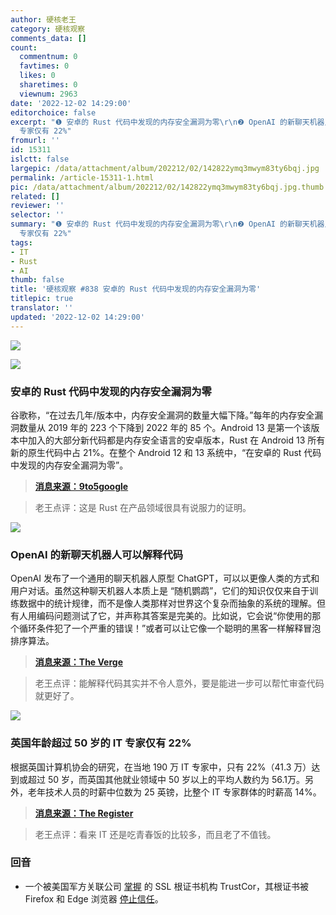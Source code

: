 ```yaml
---
author: 硬核老王
category: 硬核观察
comments_data: []
count:
  commentnum: 0
  favtimes: 0
  likes: 0
  sharetimes: 0
  viewnum: 2963
date: '2022-12-02 14:29:00'
editorchoice: false
excerpt: "❶ 安卓的 Rust 代码中发现的内存安全漏洞为零\r\n❷ OpenAI 的新聊天机器人可以解释代码\r\n❸ 英国年龄超过 50 岁的 IT
  专家仅有 22%"
fromurl: ''
id: 15311
islctt: false
largepic: /data/attachment/album/202212/02/142822ymq3mwym83ty6bqj.jpg
permalink: /article-15311-1.html
pic: /data/attachment/album/202212/02/142822ymq3mwym83ty6bqj.jpg.thumb.jpg
related: []
reviewer: ''
selector: ''
summary: "❶ 安卓的 Rust 代码中发现的内存安全漏洞为零\r\n❷ OpenAI 的新聊天机器人可以解释代码\r\n❸ 英国年龄超过 50 岁的 IT
  专家仅有 22%"
tags:
- IT
- Rust
- AI
thumb: false
title: '硬核观察 #838 安卓的 Rust 代码中发现的内存安全漏洞为零'
titlepic: true
translator: ''
updated: '2022-12-02 14:29:00'
---
```


![](/data/attachment/album/202212/02/142822ymq3mwym83ty6bqj.jpg)


![](/data/attachment/album/202212/02/142829xz1bxomr47frk7mx.jpg)


### 安卓的 Rust 代码中发现的内存安全漏洞为零


谷歌称，“在过去几年/版本中，内存安全漏洞的数量大幅下降。”每年的内存安全漏洞数量从 2019 年的 223 个下降到 2022 年的 85 个。Android 13 是第一个该版本中加入的大部分新代码都是内存安全语言的安卓版本，Rust 在 Android 13 所有新的原生代码中占 21%。在整个 Android 12 和 13 系统中，“在安卓的 Rust 代码中发现的内存安全漏洞为零”。



> 
> **[消息来源：9to5google](https://9to5google.com/2022/12/01/android-memory-safety-rust/)**
> 
> 
> 



> 
> 老王点评：这是 Rust 在产品领域很具有说服力的证明。
> 
> 
> 


![](/data/attachment/album/202212/02/142838arxzvg4p9vgv4pz3.jpg)


### OpenAI 的新聊天机器人可以解释代码


OpenAI 发布了一个通用的聊天机器人原型 ChatGPT，可以以更像人类的方式和用户对话。虽然这种聊天机器人本质上是 “随机鹦鹉”，它们的知识仅仅来自于训练数据中的统计规律，而不是像人类那样对世界这个复杂而抽象的系统的理解。但有人用编码问题测试了它，并声称其答案是完美的。比如说，它会说“你使用的那个循环条件犯了一个严重的错误！”或者可以让它像一个聪明的黑客一样解释冒泡排序算法。



> 
> **[消息来源：The Verge](https://www.theverge.com/23488017/openai-chatbot-chatgpt-ai-examples-web-demo)**
> 
> 
> 



> 
> 老王点评：能解释代码其实并不令人意外，要是能进一步可以帮忙审查代码就更好了。
> 
> 
> 


![](/data/attachment/album/202212/02/142850miecucibruo5tetc.jpg)


### 英国年龄超过 50 岁的 IT 专家仅有 22%


根据英国计算机协会的研究，在当地 190 万 IT 专家中，只有 22%（41.3 万）达到或超过 50 岁，而英国其他就业领域中 50 岁以上的平均人数约为 56.1万。另外，老年技术人员的时薪中位数为 25 英镑，比整个 IT 专家群体的时薪高 14%。



> 
> **[消息来源：The Register](https://www.theregister.com/2022/12/01/just_one_in_five_techies/)**
> 
> 
> 



> 
> 老王点评：看来 IT 还是吃青春饭的比较多，而且老了不值钱。
> 
> 
> 


### 回音


* 一个被美国军方关联公司 [掌握](/article-15242-1.html) 的 SSL 根证书机构 TrustCor，其根证书被 Firefox 和 Edge 浏览器 [停止信任](https://www.washingtonpost.com/technology/2022/11/30/trustcor-internet-authority-mozilla/)。